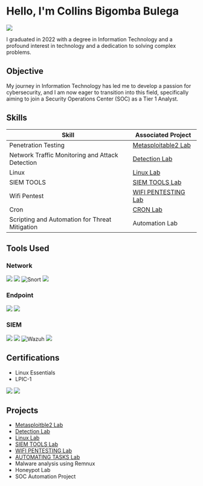 # Hello, I'm Collins Bigomba Bulega
<a href="https://linkedin.com/in/collins-bigomba-bulega-47731b288"><img src="https://img.shields.io/badge/-LinkedIn-0072b1?&style=for-the-badge&logo=linkedin&logoColor=white" /></a>

I graduated in 2022 with a degree in Information Technology and a profound interest in technology and a dedication to solving complex problems.

## Objective

My journey in Information Technology has led me to develop a passion for cybersecurity, and I am now eager to transition into this field, specifically aiming to join a Security Operations Center (SOC) as a Tier 1 Analyst.

## Skills

| Skill                                         | Associated Project         |
|-----------------------------------------------|----------------------------|
| Penetration Testing                           | <a href="https://github.com/collinsbigomba/metasploitable2">Metasploitable2 Lab</a> |
| Network Traffic Monitoring and Attack Detection | <a href="https://github.com/collinsbigomba/Networksecurity">Detection Lab</a> |
| Linux                                          | <a href="https://github.com/collinsbigomba/linux">Linux Lab</a>|
| SIEM TOOLS                                    | <a href="https://github.com/collinsbigomba/SIEMS">SIEM TOOLS Lab</a> |
| Wifi Pentest                                  | <a href= ""> WIFI PENTESTING Lab</a>  |
| Cron                                          | <a href="https://github.com/collinsbigomba/Cron">CRON Lab</a> |
| Scripting and Automation for Threat Mitigation | Automation Lab|

## Tools Used

### Network
<div>
    <img src="https://img.shields.io/badge/-Wireshark-1679A7?&style=for-the-badge&logo=Wireshark&logoColor=white" />
    <img src="https://img.shields.io/badge/-Suricata-EF3B2D?&style=for-the-badge&logo=Suricata&logoColor=white" />
    <img src="https://img.shields.io/badge/-Snort-008080?&style=for-the-badge&logo=Snort&logoColor=white" alt="Snort" />
    <img src="https://img.shields.io/badge/-Zeek-777BB4?&style=for-the-badge&logo=Zeek&logoColor=white" />
</div>

### Endpoint
<div>
    <img src="https://img.shields.io/badge/-Microsoft_Defender_for_Endpoint-00A4EF?&style=for-the-badge&logo=Microsoft&logoColor=white" />
    <img src="https://img.shields.io/badge/-Velociraptor-4B275F?&style=for-the-badge&logo=Velociraptor&logoColor=white" />
</div>

### SIEM
<div>
    <img src="https://img.shields.io/badge/-Microsoft_Sentinel-0078D4?&style=for-the-badge&logo=Microsoft&logoColor=white" />
    <img src="https://img.shields.io/badge/-Splunk-000000?&style=for-the-badge&logo=Splunk&logoColor=white" />
    <img src="https://img.shields.io/badge/-Wazuh-5C2D91?&style=for-the-badge&logo=Wazuh&logoColor=white" alt="Wazuh" />
    <img src="https://img.shields.io/badge/-Elastic-005571?&style=for-the-badge&logo=Elastic&logoColor=white" />
</div>

## Certifications
- Linux Essentials
- LPIC-1
  
<div>
<img src="https://img.shields.io/badge/-Linux%20Essentials-333333?&style=for-the-badge&logo=Linux&logoColor=white" />
  <img src="https://img.shields.io/badge/-LPIC--1-333333?&style=for-the-badge&logo=Linux&logoColor=white" />

</div>

## Projects
- <a href="https://github.com/collinsbigomba/metasploitable2">Metasploitble2 Lab</a>
- <a href="https://github.com/collinsbigomba/Networksecurity">Detection Lab</a>
- <a href="https://github.com/collinsbigomba/linux">Linux Lab</a>
- <a href="https://github.com/collinsbigomba/SIEMS">SIEM TOOLS Lab</a>
- <a href="">WIFI PENTESTING Lab</a>
- <a href="https://github.com/collinsbigomba/Cron"> AUTOMATING TASKS Lab</a>
- Malware analysis using Remnux
- Honeypot Lab
- SOC Automation Project
